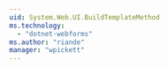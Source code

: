 ```yaml
---
uid: System.Web.UI.BuildTemplateMethod
ms.technology: 
  - "dotnet-webforms"
ms.author: "riande"
manager: "wpickett"
---
```


